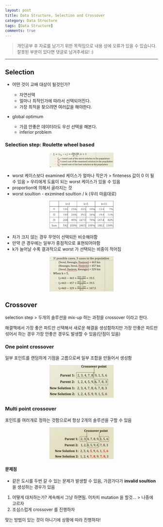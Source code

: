```yaml
---
layout: post
title: Data Structure, Selection and Crossover
category: Data Structure
tags: [Data Structure]
comments: true
---
```


> 개인공부 후 자료를 남기기 위한 목적임으로 내용 상에 오류가 있을 수 있습니다.    
잘못된 부분이 있다면 댓글로 남겨주세요! :)

<hr>

## Selection

- 어떤 것이 교배 대상이 될것인가?
  - 자연선택
  - 얼마나 최적인가에 따라서 선택되어진다.
  - 가장 최적을 찾으려면 여러값을 해야한다.

- global optimum
  - 가끔 안좋은 데이터라도 우선 선택을 해본다.
  - inferior problem


### Selection step: Roulette wheel based

<center>
<figure>
<img src="/assets/post-img/DataStructure/47.png" alt="" width="50%">
</figure>
</center>


- worst 케이스보다 examined 케이스가 얼마나 작은가 > finteness 값이 0 이 될수 있음 > 우리에게 도움이 되는 worst 케이스가 있을 수 있음
- proportion에 의해서 골라지는 것
- worst soultion - exzmined soultion / k (우리 마음대로)

<center>
<figure>
<img src="/assets/post-img/DataStructure/48.png" alt="" width="50%">
</figure>
</center>

- 차가 크지 않는 경우 무엇이 선택되든 비슷해야함
- 만약 큰 경우에는 일부가 중점적으로 표현되어야함
- k가 늘어날 수록 결과적으로 worst 가 선택되는 비중이 적어짐

<center>
<figure>
<img src="/assets/post-img/DataStructure/49.png" alt="" width="50%">
</figure>
</center>



## Crossover

selection step > 두개의 솔루션을 mix-up 하는 과정을 crossover 이라고 한다.

해결책에서 가장 좋은 파트만 선택해서 새로운 해결을 생성함하지만 가장 안좋은 파트만 섞어서 하는 경우 가장 안좋은 경우도 발생할 수 있음(단점이 있음)


### One point crossover

일부 포인트를 랜덤하게 기점을 고름으로써 일부 조합을 만들어서 생성함

<center>
<figure>
<img src="/assets/post-img/DataStructure/50.png" alt="" width="50%">
</figure>
</center>


### Multi point crossover

포인트를 여러개로 정하는 것함으로써 항상 2개의 솔루션을 구할 수 있음

<center>
<figure>
<img src="/assets/post-img/DataStructure/51.png" alt="" width="50%">
</figure>
</center>


#### 문제점

- 같은 도시를 두번 갈 수 있는 문제가 발생할 수 있음, 가끔가다가 **invalid soultion** 을 생성하는 경우가 있음

1. 어떻게 대처하는가? 계속해서 그냥 하면됨. 어차피 mutation 을 할것... > 나중에 고르자
2. 조심스럽게 crossover 를 진행하자

맞는 방법이 있는 것이 아니기에 상황에 따라 진행하자!
